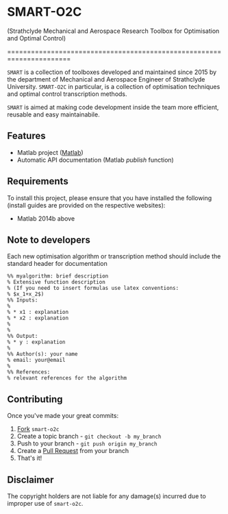 # SMART-O2C
(Strathclyde Mechanical and Aerospace Research Toolbox for Optimisation and Optimal Control)

======================================================================

`SMART` is a collection of toolboxes developed and maintained since 2015 by the department of Mechanical and Aerospace Engineer of Strathclyde University. `SMART-O2C` in particular, is a collection of optimisation techniques and optimal control transcription methods.

`SMART` is aimed at making code development inside the team more efficient, reusable and easy maintainabile.

Features
------

  - Matlab project ([Matlab](http://www.mathworks.com/products/matlab/ "Matlab homepage"))
  - Automatic API documentation (Matlab *publish* function)
  
Requirements
------

To install this project, please ensure that you have installed the following (install guides are provided on the respective websites):

  - Matlab 2014b above

Note to developers
------------
Each new optimisation algorithm or transcription method should include the standard header for documentation 
```
%% myalgorithm: brief description
% Extensive function description
% (If you need to insert formulas use latex conventions: 
% $x_1+x_2$) 
%% Inputs:
%
% * x1 : explanation
% * x2 : explanation
%
%
%% Output:
% * y : explanation
%
%% Author(s): your name
% email: your@email
%
%% References:
% relevant references for the algorithm
```
Contributing
------------

Once you've made your great commits:

  1. [Fork](https://github.com/space-art/smart-o2c//fork) `smart-o2c`
  2. Create a topic branch - `git checkout -b my_branch`
  3. Push to your branch - `git push origin my_branch`
  4. Create a [Pull Request](http://help.github.com/pull-requests/) from your branch
  5. That's it!

Disclaimer
------

The copyright holders are not liable for any damage(s) incurred due to improper use of `smart-o2c`.

